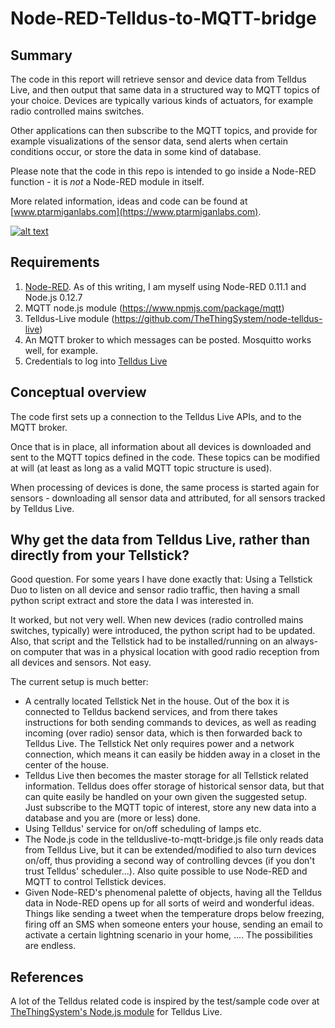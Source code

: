# Node-RED-Telldus-to-MQTT-bridge

## Summary

The code in this report will retrieve sensor and device data from Telldus Live, and then output that same data in a structured way to MQTT topics of your choice.
Devices are typically various kinds of actuators, for example radio controlled mains switches.

Other applications can then subscribe to the MQTT topics, and provide for example visualizations of the sensor data, send alerts when certain conditions occur, or store the data in some kind of database.

Please note that the code in this repo is intended to go inside a Node-RED function - it is *not* a Node-RED module in itself.


More related information, ideas and code can be found at
[www.ptarmiganlabs.com](https://www.ptarmiganlabs.com).


[![alt text](https://www.ptarmiganlabs.com/wp-content/uploads/2014/10/cropped-sylarna_201409291.jpg "Ptarmigan Labs")](https://www.ptarmiganlabs.com)



## Requirements
1. [Node-RED](http://nodered.org/). As of this writing, I am myself using Node-RED 0.11.1 and Node.js 0.12.7
2. MQTT node.js module (https://www.npmjs.com/package/mqtt)
3. Telldus-Live module  (https://github.com/TheThingSystem/node-telldus-live)
4. An MQTT broker to which messages can be posted. Mosquitto works well, for example.
5. Credentials to log into [Telldus Live](http://live.telldus.com/)

## Conceptual overview
The code first sets up a connection to the Telldus Live APIs, and to the MQTT broker.

Once that is in place, all information about all devices is downloaded and sent to the MQTT topics defined in the code. These topics can be modified at will (at least as long as a valid MQTT topic structure is used).

When processing of devices is done, the same process is started again for sensors - downloading all sensor data and attributed, for all sensors tracked by Telldus Live.

## Why get the data from Telldus Live, rather than directly from your Tellstick?
Good question. For some years I have done exactly that: Using a Tellstick Duo to listen on all device and sensor radio traffic, then having a small python script extract and store the data I was interested in.

It worked, but not very well. When new devices (radio controlled mains switches, typically) were introduced, the python script had to be updated. Also, that script and the Tellstick had to be installed/running on an always-on computer that was in a physical location with good radio reception from all devices and sensors. Not easy.

The current setup is much better:
* A centrally located Tellstick Net in the house. Out of the box it is connected to Telldus backend services, and from there takes instructions for both sending commands to devices, as well as reading incoming (over radio) sensor data, which is then forwarded back to Telldus Live. The Tellstick Net only requires power and a network connection, which means it can easily be hidden away in a closet in the center of the house.
* Telldus Live then becomes the master storage for all Tellstick related information. Telldus does offer storage of historical sensor data, but that can quite easily be handled on your own given the suggested setup. Just subscribe to the MQTT topic of interest, store any new data into a database and you are (more or less) done.  
* Using Telldus' service for on/off scheduling of lamps etc.
* The Node.js code in the tellduslive-to-mqtt-bridge.js file only reads data from Telldus Live, but it can be extended/modified to also turn devices on/off, thus providing a second way of controlling devces (if you don't trust Telldus' scheduler...). Also quite possible to use Node-RED and MQTT to control Tellstick devices.
* Given Node-RED's phenomenal palette of objects, having all the Telldus data in Node-RED opens up for all sorts of weird and wonderful ideas. Things like sending a tweet when the temperature drops below freezing, firing off an SMS when someone enters your house, sending an email to activate a certain lightning scenario in your home, .... The possibilities are endless.


## References
A lot of the Telldus related code is inspired by the test/sample code over at [TheThingSystem's Node.js module](https://github.com/TheThingSystem/node-telldus-live) for Telldus Live.
